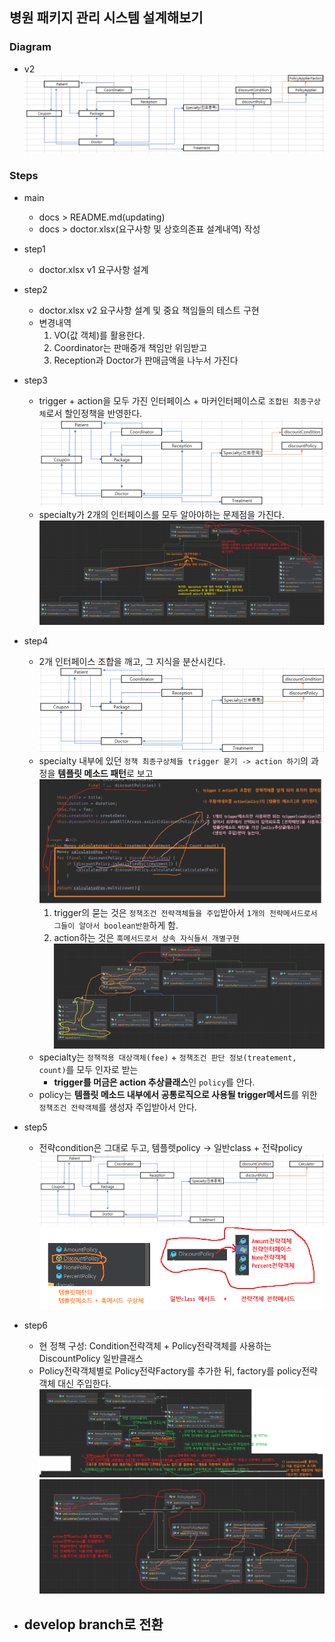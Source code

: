 ## 병원 패키지 관리 시스템 설계해보기

### Diagram
- v2
  ![image-20220703213949395](https://raw.githubusercontent.com/is3js/screenshots/main/image-20220703213949395.png)
### Steps
- main
    - docs > README.md(updating)
    - docs > doctor.xlsx(요구사항 및 상호의존표 설계내역) 작성
- step1
    - doctor.xlsx v1 요구사항 설계
- step2
    - doctor.xlsx v2 요구사항 설계 및 중요 책임들의 테스트 구현
    - 변경내역
        1. VO(값 객체)를 활용한다.
        2. Coordinator는 판매중개 책임만 위임받고
        3. Reception과 Doctor가 판매금액을 나누서 가진다
- step3
    - trigger + action을 모두 가진 인터페이스 + 마커인터페이스로 `조합된 최종구상체`로서 할인정책을 반영한다.
        ![image-20220702164431579](https://raw.githubusercontent.com/is3js/screenshots/main/image-20220702164431579.png)
    - specialty가 2개의 인터페이스를 모두 알아야하는 문제점을 가진다.
        ![image-20220702163401201](https://raw.githubusercontent.com/is3js/screenshots/main/image-20220702163401201.png) 
- step4
    - 2개 인터페이스 조합을 깨고, 그 지식을 분산시킨다.
        ![image-20220702164553323](https://raw.githubusercontent.com/is3js/screenshots/main/image-20220702164553323.png)  
    - specialty 내부에 있던 `정책 최종구상체들 trigger 묻기 -> action 하기`의 과정을 **템플릿 메소드 패턴**로 보고
        ![image-20220702171035277](https://raw.githubusercontent.com/is3js/screenshots/main/image-20220702171035277.png)
        1. trigger의 묻는 것은 `정책조건 전략객체들을 주입`받아서 `1개의 전략메서드로서 그들이 알아서 boolean반환`하게 함.
        2. action하는 것은 `훅메서드로서 상속 자식들서 개별구현`
           ![image-20220702235625410](https://raw.githubusercontent.com/is3js/screenshots/main/image-20220702235625410.png)
    - specialty는 `정책적용 대상객체(fee)` + `정책조건 판단 정보(treatement, count)`를 모두 인자로 받는 
        - **trigger를 머금은 action 추상클래스**인 `policy`를 안다. 
    - policy는 **템플릿 메소드 내부에서 공통로직으로 사용될 trigger메서드**를 위한 `정책조건 전략객체`를 생성자 주입받아서 안다.
- step5
    - 전략condition은 그대로 두고, 템플렛policy -> 일반class + 전략policy
      ![image-20220703010442315](https://raw.githubusercontent.com/is3js/screenshots/main/image-20220703010442315.png)
      ![image-20220703121338772](https://raw.githubusercontent.com/is3js/screenshots/main/image-20220703121338772.png)

- step6
    - 현 정책 구성: Condition전략객체 + Policy전략객체를 사용하는 DiscountPolicy 일반클래스 
    - Policy전략객체별로 Policy전략Factory를 추가한 뒤, factory를 policy전략객체 대신 주입한다.
      ![image-20220703213448253](https://raw.githubusercontent.com/is3js/screenshots/main/image-20220703213448253.png)
      ![image-20220703225131663](https://raw.githubusercontent.com/is3js/screenshots/main/image-20220703225131663.png)

- develop branch로 전환
    - 
